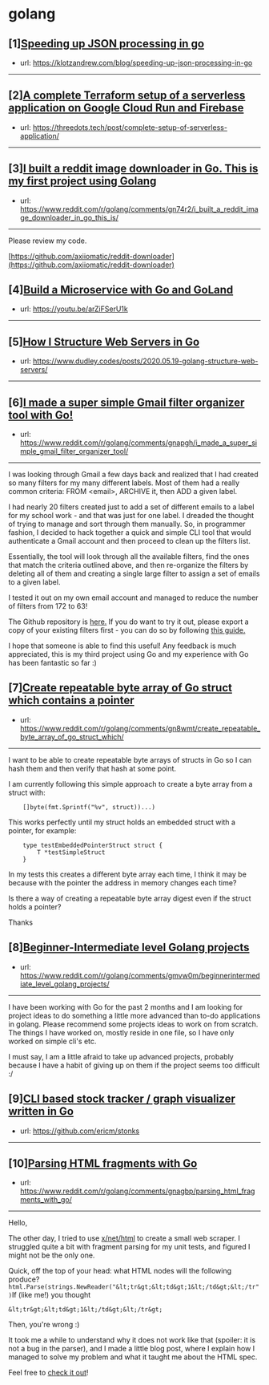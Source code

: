 # golang
## [1][Speeding up JSON processing in go](https://www.reddit.com/r/golang/comments/gn45jq/speeding_up_json_processing_in_go/)
- url: https://klotzandrew.com/blog/speeding-up-json-processing-in-go
---

## [2][A complete Terraform setup of a serverless application on Google Cloud Run and Firebase](https://www.reddit.com/r/golang/comments/gnar3n/a_complete_terraform_setup_of_a_serverless/)
- url: https://threedots.tech/post/complete-setup-of-serverless-application/
---

## [3][I built a reddit image downloader in Go. This is my first project using Golang](https://www.reddit.com/r/golang/comments/gn74r2/i_built_a_reddit_image_downloader_in_go_this_is/)
- url: https://www.reddit.com/r/golang/comments/gn74r2/i_built_a_reddit_image_downloader_in_go_this_is/
---
Please review my code.

[https://github.com/axiiomatic/reddit-downloader](https://github.com/axiiomatic/reddit-downloader)
## [4][Build a Microservice with Go and GoLand](https://www.reddit.com/r/golang/comments/gmuey6/build_a_microservice_with_go_and_goland/)
- url: https://youtu.be/arZiFSerU1k
---

## [5][How I Structure Web Servers in Go](https://www.reddit.com/r/golang/comments/gnb3ih/how_i_structure_web_servers_in_go/)
- url: https://www.dudley.codes/posts/2020.05.19-golang-structure-web-servers/
---

## [6][I made a super simple Gmail filter organizer tool with Go!](https://www.reddit.com/r/golang/comments/gnapgh/i_made_a_super_simple_gmail_filter_organizer_tool/)
- url: https://www.reddit.com/r/golang/comments/gnapgh/i_made_a_super_simple_gmail_filter_organizer_tool/
---
I was looking through Gmail a few days back and realized that I had created so many filters for my many different labels. Most of them had a really common criteria: FROM &lt;email&gt;, ARCHIVE it, then ADD a given label. 

I had nearly 20 filters created just to add a set of different emails to a label for my school work - and that was just for one label. I dreaded the thought of trying to manage and sort through them manually. So, in programmer fashion, I decided to hack together a quick and simple CLI tool that would authenticate a Gmail account and then proceed to clean up the filters list.

Essentially, the tool will look through all the available filters, find the ones that match the criteria outlined above, and then re-organize the filters by deleting all of them and creating a single large filter to assign a set of emails to a given label. 

I tested it out on my own email account and managed to reduce the number of filters from 172 to 63! 

The Github repository is [here.](https://github.com/woojiahao/gmail-filter-organiser) If you do want to try it out, please export a copy of your existing filters first - you can do so by following [this guide.](https://www.lifewire.com/how-to-save-export-and-back-up-gmail-filters-1172109)

I hope that someone is able to find this useful! Any feedback is much appreciated, this is my third project using Go and my experience with Go has been fantastic so far :)
## [7][Create repeatable byte array of Go struct which contains a pointer](https://www.reddit.com/r/golang/comments/gn8wmt/create_repeatable_byte_array_of_go_struct_which/)
- url: https://www.reddit.com/r/golang/comments/gn8wmt/create_repeatable_byte_array_of_go_struct_which/
---
I want to be able to create repeatable byte arrays of structs in Go so I can hash them and then verify that hash at some point.

I am currently following this simple approach to create a byte array from a struct with: 

        []byte(fmt.Sprintf("%v", struct))...)

This works perfectly until my struct holds an embedded struct with a pointer, for example:

        type testEmbeddedPointerStruct struct {
        	T *testSimpleStruct
        }

In my tests this creates a different byte array each time, I think it may be because with the pointer the address in memory changes each time?

Is there a way of creating a repeatable byte array digest even if the struct holds a pointer?

Thanks
## [8][Beginner-Intermediate level Golang projects](https://www.reddit.com/r/golang/comments/gmvw0m/beginnerintermediate_level_golang_projects/)
- url: https://www.reddit.com/r/golang/comments/gmvw0m/beginnerintermediate_level_golang_projects/
---
I have been working with Go for the past 2 months and I am looking for project ideas to do something a little more advanced than to-do applications in golang. Please recommend some projects ideas to work on from scratch. The things I have worked on, mostly reside in one file, so I have only worked on simple cli's etc.

I must say, I am a little afraid to take up advanced projects, probably because I have a habit of giving up on them if the project seems too difficult :/
## [9][CLI based stock tracker / graph visualizer written in Go](https://www.reddit.com/r/golang/comments/gmm8f1/cli_based_stock_tracker_graph_visualizer_written/)
- url: https://github.com/ericm/stonks
---

## [10][Parsing HTML fragments with Go](https://www.reddit.com/r/golang/comments/gnagbp/parsing_html_fragments_with_go/)
- url: https://www.reddit.com/r/golang/comments/gnagbp/parsing_html_fragments_with_go/
---
Hello,

The other day, I tried to use [x/net/html](https://godoc.org/golang.org/x/net/html) to create a small web scraper. I struggled quite a bit with fragment parsing for my unit tests, and figured I might not be the only one.

Quick, off the top of your head: what HTML nodes will the following produce?`html.Parse(strings.NewReader("&lt;tr&gt;&lt;td&gt;1&lt;/td&gt;&lt;/tr")`If (like me!) you thought

    &lt;tr&gt;&lt;td&gt;1&lt;/td&gt;&lt;/tr&gt;

Then, you're wrong :)

It took me a while to understand why it does not work like that (spoiler: it is not a bug in the parser), and I made a little blog post, where I explain how I managed to solve my problem and what it taught me about the HTML spec.

Feel free to [check it out](https://nikodoko.com/posts/html-table-parsing/)!
